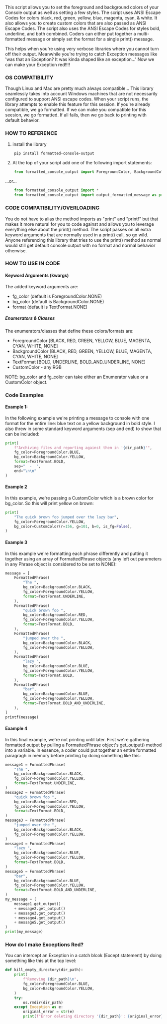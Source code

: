 This script allows you to set the foreground and background colors of your Console output as well as setting a few styles. The script uses ANSI Escape Codes for colors black, red, green, yellow, blue, magenta, cyan, & white. It also allows you to create custom colors that are also passed as ANSI Escape Codes. The script also uses the ANSI Escape Codes for styles bold, underline, and both combined. Coders can either put together a multi-formatted message or simply set the format for a single print() message.

This helps when you're using very verbose libraries where you cannot turn off their output. Meanwhile you're trying to catch Exception messages like 'was that an Exception? It was kinda shaped like an exception...' Now we can make your Exception red!!!!

### OS COMPATIBILITY

Though Linux and Mac are pretty much always compatible... This library seamlessly takes into account Windows machines that are not necessarily configured to support ANSI escape codes. When your script runs, the library attempts to enable this feature for this session. If you're already compatible, we go formatted. If we can make you compatible for this seesion, we go formatted. If all fails, then we go back to printing with default behavior.

### HOW TO REFERENCE

1. install the library

```batch
    pip install formatted-console-output
```

2. At the top of your script add one of the following import statements:

```python
    from formatted_console_output import ForegroundColor, BackgroundColor, TextFormat, FormattedPhrase, CustomColor, output_formatted_message as print, output_many_format_message as printf
```

...or...

```python
    from formatted_console_output import *
    from formatted_console_output import output_formatted_message as print, output_many_format_message as printf
```

### CODE COMPATIBILITY/OVERLOADING

You do not have to alias the method imports as "print" and "printf" but that makes it more natural for you to code against and allows you to leverage everything else about the print() method. The script passes on all extra keyword arguments that are normally used in a print() call, so go wild. Anyone referencing this library that tries to use the print() method as normal would still get default console output with no format and normal behavior otherwise.

### HOW TO USE IN CODE

#### Keyword Arguments (kwargs)

The added keyword arguments are:

- fg_color (default is ForegroundColor.NONE)
- bg_color (default is BackgroundColor.NONE)
- format (default is TextFormat.NONE)

##### Enumerators & Classes

The enumerators/classes that define these colors/formats are:

- ForegroundColor [BLACK, RED, GREEN, YELLOW, BLUE, MAGENTA, CYAN, WHITE, NONE]
- BackgroundColor [BLACK, RED, GREEN, YELLOW, BLUE, MAGENTA, CYAN, WHITE, NONE]
- TextFormat [BOLD, UNDERLINE, BOLD_AND_UNDERLINE, NONE]
- CustomColor - any RGB

NOTE: bg_color and fg_color can take either an Enumerator value or a CustomColor object.

### Code Examples

#### Example 1:

In the following example we're printing a message to console with one format for the entire line: blue text on a yellow background in bold style. I also threw in some standard keyword arguments (sep and end) to show that can be included:

```python
print(
    f"Archiving files and reporting against them in '{dir_path}'",
    fg_color=ForegroundColor.BLUE,
    bg_color=BackgroundColor.YELLOW,
    format=TextFormat.BOLD,
    sep="  -  ",
    end="\n\n"
)
```

#### Example 2

In this example, we're passing a CustomColor which is a brown color for bg_color. So this will print yellow on brown:

```python
print(
    "The quick brown foo jumped over the lazy bar",
    fg_color=ForegroundColor.YELLOW,
    bg_color=CustomColor(r=156, g=101, b=0, is_fg=False),
)
```

#### Example 3

In this example we're formatting each phrase differently and putting it together using an array of FormattedPhrase objects (any left out parameters in any Phrase object is considered to be set to NONE):

```python
message = [
    FormattedPhrase(
        "The ",
        bg_color=BackgroundColor.BLACK,
        fg_color=ForegroundColor.YELLOW,
        format=TextFormat.UNDERLINE,
    ),
    FormattedPhrase(
        "quick brown foo ",
        bg_color=BackgroundColor.RED,
        fg_color=ForegroundColor.YELLOW,
        format=TextFormat.BOLD,
    ),
    FormattedPhrase(
        "jumped over the ",
        bg_color=BackgroundColor.BLACK,
        fg_color=ForegroundColor.YELLOW,
    ),
    FormattedPhrase(
        "lazy ",
        bg_color=BackgroundColor.BLUE,
        fg_color=ForegroundColor.YELLOW,
        format=TextFormat.BOLD,
    ),
    FormattedPhrase(
        "bar",
        bg_color=BackgroundColor.BLUE,
        fg_color=ForegroundColor.YELLOW,
        format=TextFormat.BOLD_AND_UNDERLINE,
    ),
]
printf(message)
```

#### Example 4

In this final example, we're not printing until later. First we're gathering formatted output by pulling a FormattedPhrase object's get_output() method into a variable. In essence, a coder could put together an entire formatted paragragh in memory before printing by doing something like this:

```python
message1 = FormattedPhrase(
    "The ",
    bg_color=BackgroundColor.BLACK,
    fg_color=ForegroundColor.YELLOW,
    format=TextFormat.UNDERLINE,
)
message2 = FormattedPhrase(
    "quick brown foo ",
    bg_color=BackgroundColor.RED,
    fg_color=ForegroundColor.YELLOW,
    format=TextFormat.BOLD,
)
message3 = FormattedPhrase(
    "jumped over the ",
    bg_color=BackgroundColor.BLACK,
    fg_color=ForegroundColor.YELLOW,
)
message4 = FormattedPhrase(
    "lazy ",
    bg_color=BackgroundColor.BLUE,
    fg_color=ForegroundColor.YELLOW,
    format=TextFormat.BOLD,
)
message5 = FormattedPhrase(
    "bar",
    bg_color=BackgroundColor.BLUE,
    fg_color=ForegroundColor.YELLOW,
    format=TextFormat.BOLD_AND_UNDERLINE,
)
my_message = (
    message1.get_output()
    + message2.get_output()
    + message3.get_output()
    + message4.get_output()
    + message5.get_output()
)
print(my_message)
```

### How do I make Exceptions Red?

You can intercept an Exception in a catch blcok (Except statement) by doing something like this at the top level:

```python
def kill_empty_directory(dir_path):
    print(
        f"Removing {dir_path}\n",
        fg_color=ForegroundColor.BLUE,
        bg_color=BackgroundColor.YELLOW,
    )
    try:
        os.rmdir(dir_path)
    except Exception as e:
        original_error = str(e)
        print(f"Error deleting directory '{dir_path}': {original_error}",fg_color=ForegroundColor.RED)
```
